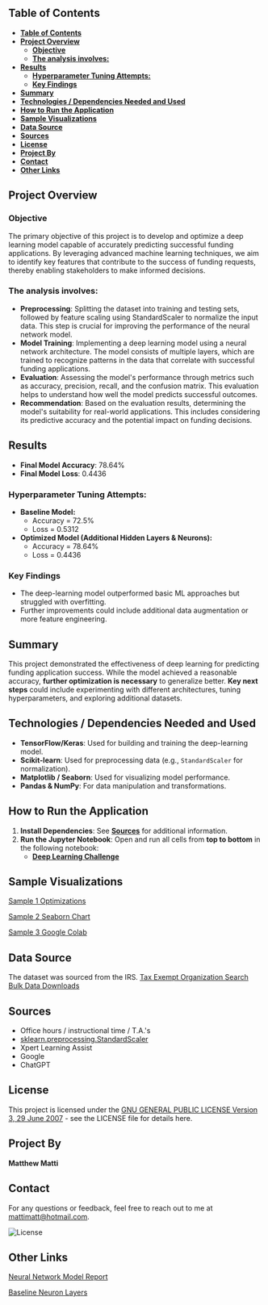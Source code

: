 ## **Table of Contents**
- [**Table of Contents**](#table-of-contents)
- [**Project Overview**](#project-overview)
  - [**Objective**](#objective)
  - [**The analysis involves:**](#the-analysis-involves)
- [**Results**](#results)
  - [**Hyperparameter Tuning Attempts:**](#hyperparameter-tuning-attempts)
  - [**Key Findings**](#key-findings)
- [**Summary**](#summary)
- [**Technologies / Dependencies Needed and Used**](#technologies--dependencies-needed-and-used)
- [**How to Run the Application**](#how-to-run-the-application)
- [**Sample Visualizations**](#sample-visualizations)
- [**Data Source**](#data-source)
- [**Sources**](#sources)
- [**License**](#license)
- [**Project By**](#project-by)
- [**Contact**](#contact)
- [**Other Links**](#other-links)

## **Project Overview**
### **Objective**
The primary objective of this project is to develop and optimize a deep learning model capable of accurately predicting successful funding applications. By leveraging advanced machine learning techniques, we aim to identify key features that contribute to the success of funding requests, thereby enabling stakeholders to make informed decisions.

### **The analysis involves:**
* **Preprocessing**: Splitting the dataset into training and testing sets, followed by feature scaling using StandardScaler to normalize the input data. This step is crucial for improving the performance of the neural network model.
* **Model Training**: Implementing a deep learning model using a neural network architecture. The model consists of multiple layers, which are trained to recognize patterns in the data that correlate with successful funding applications.
* **Evaluation**: Assessing the model's performance through metrics such as accuracy, precision, recall, and the confusion matrix. This evaluation helps to understand how well the model predicts successful outcomes.
* **Recommendation**: Based on the evaluation results, determining the model's suitability for real-world applications. This includes considering its predictive accuracy and the potential impact on funding decisions.

## **Results**
- **Final Model Accuracy**: 78.64%
- **Final Model Loss**: 0.4436

### **Hyperparameter Tuning Attempts:**
- **Baseline Model:** 
  - Accuracy = 72.5%
  - Loss = 0.5312
- **Optimized Model (Additional Hidden Layers & Neurons):** 
  - Accuracy = 78.64%
  - Loss = 0.4436


### **Key Findings**
- The deep-learning model outperformed basic ML approaches but struggled with overfitting.
- Further improvements could include additional data augmentation or more feature engineering.


## **Summary**
This project demonstrated the effectiveness of deep learning for predicting funding application success. While the model achieved a reasonable accuracy, **further optimization is necessary** to generalize better. **Key next steps** could include experimenting with different architectures, tuning hyperparameters, and exploring additional datasets.

## **Technologies / Dependencies Needed and Used**
- **TensorFlow/Keras**: Used for building and training the deep-learning model.
- **Scikit-learn**: Used for preprocessing data (e.g., `StandardScaler` for normalization).
- **Matplotlib / Seaborn**: Used for visualizing model performance.
- **Pandas & NumPy**: For data manipulation and transformations.

## **How to Run the Application**
1. **Install Dependencies**: See [**Sources**](#sources) for additional information.
2. **Run the Jupyter Notebook**: Open and run all cells from **top to bottom** in the following notebook:  
   - [**Deep Learning Challenge**](AlphabetSoupCharity_Optimization.ipynb)


## **Sample Visualizations**
[Sample 1 Optimizations ](Images/Sample_optimizations.png)

[Sample 2 Seaborn Chart](Images/seaborn_graph_amt.png)

[Sample 3 Google Colab](Images/Google_colab.png)

## **Data Source**
The dataset was sourced from the IRS. [Tax Exempt Organization Search Bulk Data Downloads](https://www.irs.gov/)
## **Sources**
* Office hours / instructional time / T.A.'s
* [sklearn.preprocessing.StandardScaler](https://scikit-learn.org/stable/modules/generated/sklearn.preprocessing.StandardScaler.html)
* Xpert Learning Assist
* Google
* ChatGPT

## **License**
This project is licensed under the [GNU GENERAL PUBLIC LICENSE Version 3, 29 June 2007](./LICENSE) - see the LICENSE file for details here.

## **Project By**
**Matthew Matti**

## **Contact**
For any questions or feedback, feel free to reach out to me at [mattimatt@hotmail.com](mailto:mattimatt@hotmail.com).

![License](https://img.shields.io/badge/license-GPL%203-blue)

## **Other Links**
[Neural Network Model Report](/Neural_network_model_report.md)

[Baseline Neuron Layers](/Baseline_neurons_layers.txt)
